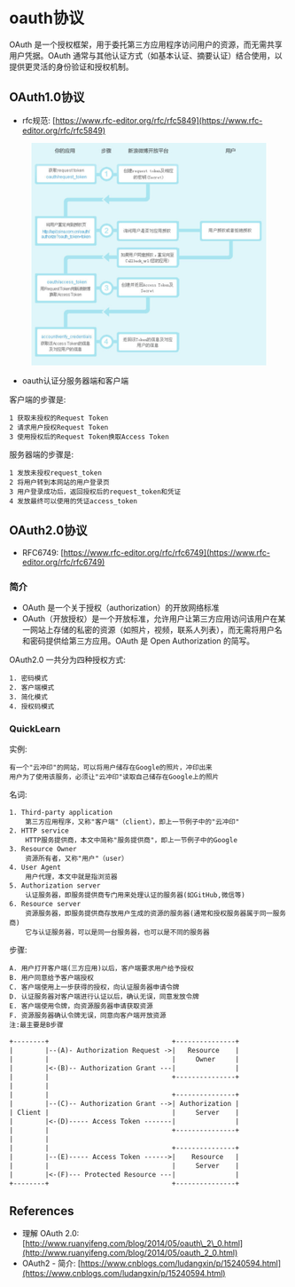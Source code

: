 # oauth协议

OAuth 是一个授权框架，用于委托第三方应用程序访问用户的资源，而无需共享用户凭据。OAuth 通常与其他认证方式（如基本认证、摘要认证）结合使用，以提供更灵活的身份验证和授权机制。



## OAuth1.0协议

* rfc规范: [https://www.rfc-editor.org/rfc/rfc5849](https://www.rfc-editor.org/rfc/rfc5849)

<figure><img src="../../../.gitbook/assets/image.png" alt=""><figcaption></figcaption></figure>

* oauth认证分服务器端和客户端

客户端的步骤是:

```
1 获取未授权的Request Token
2 请求用户授权Request Token
3 使用授权后的Request Token换取Access Token
```

服务器端的步骤是:

```
1 发放未授权request_token
2 将用户转到本网站的用户登录页
3 用户登录成功后，返回授权后的request_token和凭证
4 发放最终可以使用的凭证access_token
```

## OAuth2.0协议

* RFC6749: [https://www.rfc-editor.org/rfc/rfc6749](https://www.rfc-editor.org/rfc/rfc6749)

### 简介

* OAuth 是一个关于授权（authorization）的开放网络标准
* OAuth（开放授权）是一个开放标准，允许用户让第三方应用访问该用户在某一网站上存储的私密的资源（如照片，视频，联系人列表），而无需将用户名和密码提供给第三方应用。OAuth 是 Open Authorization 的简写。

OAuth2.0 一共分为四种授权方式:

```
1. 密码模式
2. 客户端模式
3. 简化模式
4. 授权码模式
```

### QuickLearn

实例:

```
有一个"云冲印"的网站，可以将用户储存在Google的照片，冲印出来
用户为了使用该服务，必须让"云冲印"读取自己储存在Google上的照片
```

名词:

```
1. Third-party application
    第三方应用程序，又称"客户端"（client），即上一节例子中的"云冲印"
2. HTTP service
    HTTP服务提供商，本文中简称"服务提供商"，即上一节例子中的Google
3. Resource Owner
    资源所有者，又称"用户"（user）
4. User Agent
    用户代理，本文中就是指浏览器
5. Authorization server
    认证服务器，即服务提供商专门用来处理认证的服务器(如GitHub,微信等)
6. Resource server
    资源服务器，即服务提供商存放用户生成的资源的服务器(通常和授权服务器属于同一服务商)
    它与认证服务器，可以是同一台服务器，也可以是不同的服务器
```

步骤:

```
A. 用户打开客户端(三方应用)以后，客户端要求用户给予授权
B. 用户同意给予客户端授权
C. 客户端使用上一步获得的授权，向认证服务器申请令牌
D. 认证服务器对客户端进行认证以后，确认无误，同意发放令牌
E. 客户端使用令牌，向资源服务器申请获取资源
F. 资源服务器确认令牌无误，同意向客户端开放资源
注:最主要是B步骤
```



```
+--------+                               +---------------+
|        |--(A)- Authorization Request ->|   Resource    |
|        |                               |     Owner     |
|        |<-(B)-- Authorization Grant ---|               |
|        |                               +---------------+
|        |
|        |                               +---------------+
|        |--(C)-- Authorization Grant -->| Authorization |
| Client |                               |     Server    |
|        |<-(D)----- Access Token -------|               |
|        |                               +---------------+
|        |
|        |                               +---------------+
|        |--(E)----- Access Token ------>|    Resource   |
|        |                               |     Server    |
|        |<-(F)--- Protected Resource ---|               |
+--------+                               +---------------+
```



## References

* 理解 OAuth 2.0: [http://www.ruanyifeng.com/blog/2014/05/oauth\_2\_0.html](http://www.ruanyifeng.com/blog/2014/05/oauth_2_0.html)
* OAuth2 - 简介: [https://www.cnblogs.com/ludangxin/p/15240594.html](https://www.cnblogs.com/ludangxin/p/15240594.html)
